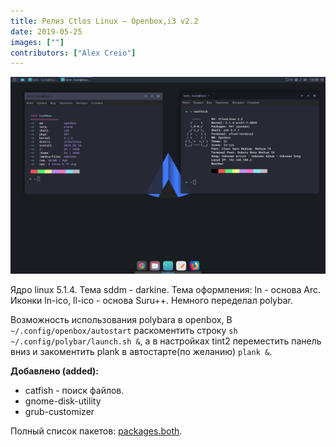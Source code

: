 ```yaml
---
title: Релиз Ctlos Linux — Openbox,i3 v2.2
date: 2019-05-25
images: [""]
contributors: ["Alex Creio"]
---
```


![Openbox v2.2](ob2-2.png)

Ядро linux 5.1.4. Тема sddm - darkine. Тема оформления: ln - основа Arc. Иконки ln-ico, ll-ico - основа Suru++. Немного переделал polybar.

Возможность использования polybara в openbox, В `~/.config/openbox/autostart` раскоментить строку `sh ~/.config/polybar/launch.sh &`, а в настройках tint2 переместить панель вниз и закоментить plank в автостарте(по желанию) `plank &`.

**Добавлено (added):**

- catfish - поиск файлов.
- gnome-disk-utility
- grub-customizer

Полный список пакетов: [packages.both](https://github.com/ctlos/ctlosiso/blob/f230853a492f1c2de4f951f24b99e90ef6ffc7e3/packages.both).
